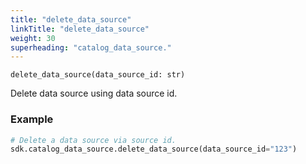 ```yaml
---
title: "delete_data_source"
linkTitle: "delete_data_source"
weight: 30
superheading: "catalog_data_source."
---
```


<!-- TODO -->

``delete_data_source(data_source_id: str)``

Delete data source using data source id.

### Example

```python
# Delete a data source via source id.
sdk.catalog_data_source.delete_data_source(data_source_id="123")
```
